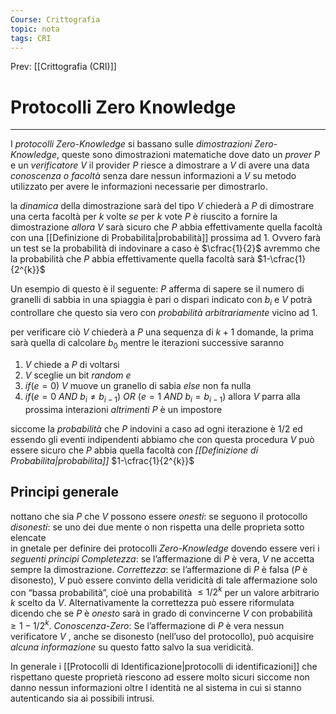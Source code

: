 ```yaml
---
Course: Crittografia
topic: nota
tags: CRI
---
```


Prev: [[Crittografia (CRI)]]

# Protocolli Zero Knowledge
---
I _protocolli Zero-Knowledge_ si bassano sulle _dimostrazioni Zero-Knowledge_, queste sono dimostrazioni matematiche dove dato un _prover_ $P$ e  un _verificatore_ $V$ il provider $P$ riesce a dimostrare a $V$ di avere una data _conoscenza o facoltà_ senza dare nessun informazioni a $V$ su metodo utilizzato per avere le informazioni necessarie per dimostrarlo.

la _dinamica_ della dimostrazione sarà del tipo
$V$ chiederà a $P$ di dimostrare una certa facoltà per $k$ volte _se_ per $k$ vote $P$ è riuscito a fornire la dimostrazione _allora_ $V$ sarà sicuro che $P$ abbia effettivamente quella facoltà con una [[Definizione di Probabilita|probabilità]] prossima ad 1. Ovvero farà un test se la probabilità di indovinare a caso è $\cfrac{1}{2}$ avremmo che la probabilità che $P$ abbia effettivamente quella facoltà sarà $1-\cfrac{1}{2^{k}}$  

Un esempio di questo è il seguente:
$P$ afferma di sapere se il numero di granelli di sabbia in una spiaggia è pari o dispari indicato con $b_{i}$ e $V$ potrà controllare che questo sia vero con _probabilità arbitrariamente_ vicino ad $1$.

per verificare ciò $V$ chiederà a $P$ una sequenza di $k+1$ domande, la prima sarà quella di calcolare $b_{0}$  mentre le iterazioni successive saranno
1. $V$ chiede a $P$ di voltarsi
2. $V$ sceglie un bit _random_ $e$ 
3. $if(e=0)$ $V$ muove un granello di sabia _else_ non fa nulla 
4. $if(e=0 \ AND\  b_{i}\not = b_{i-1}) \ OR \ (e=1 \ AND\  b_{i}= b_{i-1})$ allora $V$ parra alla prossima interazioni _altrimenti_ $P$ è un impostore

siccome la _probabilità_ che $P$ indovini a caso ad ogni iterazione è $1/2$  ed essendo gli eventi indipendenti abbiamo che con questa procedura $V$ può essere sicuro che $P$ abbia quella facoltà con _[[Definizione di Probabilita|probabilita]]_ $1-\cfrac{1}{2^{k}}$ 
 

## Principi generale
nottano che sia $P$ che $V$ possono essere 
_onesti_: se seguono il protocollo
_disonesti_: se uno dei due mente o non rispetta una delle proprieta sotto elencate  
in gnetale per definire dei protocolli _Zero-Knowledge_ dovendo essere veri i _seguenti principi_ 
_Completezza_:
	se l’affermazione di $P$ è vera, $V$ ne accetta sempre la dimostrazione. 
_Correttezza_: 
	se l’affermazione di $P$ è falsa ($P$ è disonesto), $V$ può essere convinto della veridicità di tale affermazione solo con “bassa probabilità”, cioè una probabilità $\leq 1/2^{k}$ per un valore arbitrario $k$ scelto da $V$.
	Alternativamente la correttezza può essere riformulata dicendo che se $P$ è _onesto_ sarà in grado di convincerne $V$ con probabilità $\geq 1 − 1/2^{k}$. 
_Conoscenza-Zero_: 
	Se l’affermazione di $P$ è vera nessun verificatore $V$ , anche se disonesto (nell’uso del protocollo), può acquisire _alcuna informazione_ su questo fatto salvo la sua veridicità.


In generale i [[Protocolli di Identificazione|protocolli di identificazioni]] che rispettano queste proprietà riescono ad essere molto sicuri siccome non danno nessun informazioni oltre l identità ne al sistema in cui si stanno autenticando sia ai possibili intrusi.
